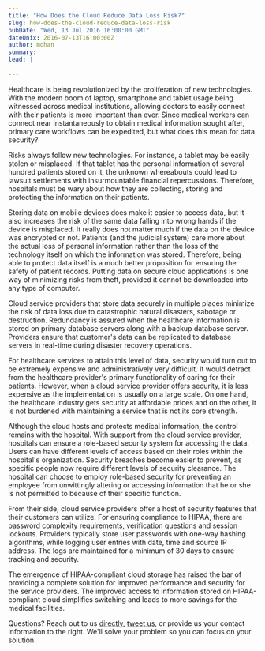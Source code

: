 ```yaml
---
title: "How Does the Cloud Reduce Data Loss Risk?"
slug: how-does-the-cloud-reduce-data-loss-risk
pubDate: "Wed, 13 Jul 2016 16:00:00 GMT"
dateUnix: 2016-07-13T16:00:00Z
author: mohan
summary: 
lead: |
    
---
```

Healthcare is being revolutionized by the proliferation of new technologies. With the modern boom of laptop, smartphone and tablet usage being witnessed across medical institutions, allowing doctors to easily connect with their patients is more important than ever. Since medical workers can connect near instantaneously to obtain medical information sought after, primary care workflows can be expedited, but what does this mean for data security?

Risks always follow new technologies. For instance, a tablet may be easily stolen or misplaced. If that tablet has the personal information of several hundred patients stored on it, the unknown whereabouts could lead to lawsuit settlements with insurmountable financial repercussions. Therefore, hospitals must be wary about how they are collecting, storing and protecting the information on their patients.

Storing data on mobile devices does make it easier to access data, but it also increases the risk of the same data falling into wrong hands if the device is misplaced. It really does not matter much if the data on the device was encrypted or not. Patients (and the judicial system) care more about the actual loss of personal information rather than the loss of the technology itself on which the information was stored. Therefore, being able to protect data itself is a much better proposition for ensuring the safety of patient records. Putting data on secure cloud applications is one way of minimizing risks from theft, provided it cannot be downloaded into any type of computer.

Cloud service providers that store data securely in multiple places minimize the risk of data loss due to catastrophic natural disasters, sabotage or destruction. Redundancy is assured when the healthcare information is stored on primary database servers along with a backup database server. Providers ensure that customer's data can be replicated to database servers in real-time during disaster recovery operations.

For healthcare services to attain this level of data, security would turn out to be extremely expensive and administratively very difficult. It would detract from the healthcare provider's primary functionality of caring for their patients. However, when a cloud service provider offers security, it is less expensive as the implementation is usually on a large scale. On one hand, the healthcare industry gets security at affordable prices and on the other, it is not burdened with maintaining a service that is not its core strength.

Although the cloud hosts and protects medical information, the control remains with the hospital. With support from the cloud service provider, hospitals can ensure a role-based security system for accessing the data. Users can have different levels of access based on their roles within the hospital's organization. Security breaches become easier to prevent, as specific people now require different levels of security clearance. The hospital can choose to employ role-based security for preventing an employee from unwittingly altering or accessing information that he or she is not permitted to because of their specific function.

From their side, cloud service providers offer a host of security features that their customers can utilize. For ensuring compliance to HIPAA, there are password complexity requirements, verification questions and session lockouts. Providers typically store user passwords with one-way hashing algorithms, while logging user entries with date, time and source IP address. The logs are maintained for a minimum of 30 days to ensure tracking and security.

The emergence of HIPAA-compliant cloud storage has raised the bar of providing a complete solution for improved performance and security for the service providers. The improved access to information stored on HIPAA-compliant cloud simplifies switching and leads to more savings for the medical facilities.

Questions? Reach out to us [directly][1], [tweet us][2], or provide us your contact information to the right. We'll solve your problem so you can focus on your solution.

[1]: mailto:hello%40catalyze.io
[2]: https://twitter.com/catalyzeio
